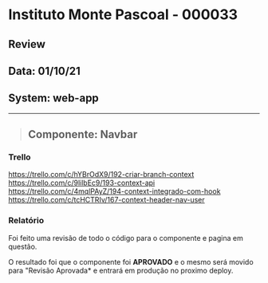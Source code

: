 # Instituto Monte Pascoal - 000033

## **Review**
## Data: 01/10/21
## System: web-app

***

> ## Componente: Navbar

### Trello
https://trello.com/c/hYBrOdX9/192-criar-branch-context
https://trello.com/c/9lilbEc9/193-context-api
https://trello.com/c/4mqlPAyZ/194-context-integrado-com-hook
https://trello.com/c/tcHCTRIv/167-context-header-nav-user

### Relatório  
Foi feito uma revisão de todo o código para o componente e pagina em questão.  

O resultado foi que o componente foi **APROVADO** e o mesmo será movido para "Revisão Aprovada* e entrará em produção no proximo deploy.  

<!-- O resultado foi que a revisão foi **REPROVADA**, sendo necessário alguns ajustes para conclusão.

Segue a lista dos ajustes necessários:

- **COMPONENTE NAVBAR**
  - **Mobile**
    - Ao abrir o HeaderNav, ocorre uma quebra no layout -->

